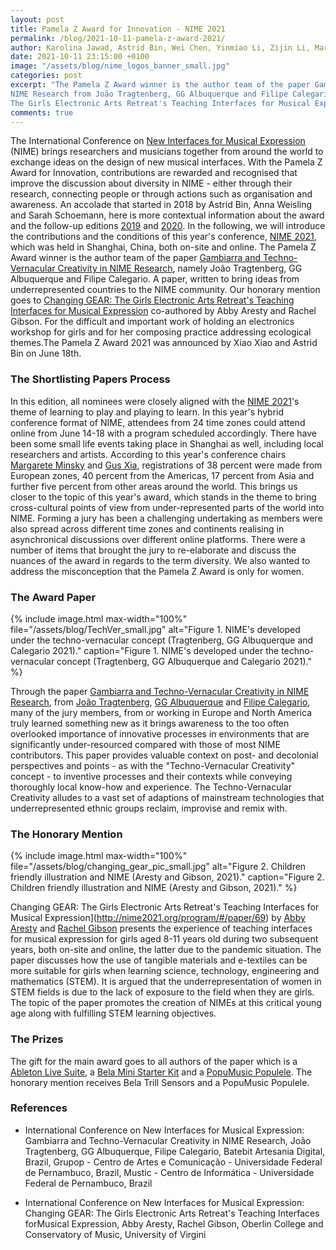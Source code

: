```yaml
---
layout: post
title: Pamela Z Award for Innovation - NIME 2021
permalink: /blog/2021-10-11-pamela-z-award-2021/
author: Karolina Jawad, Astrid Bin, Wei Chen, Yinmiao Li, Zijin Li, Margaret Minsky, Sally Jane Norman, Laurel Smith Pardue, Franziska Schroeder, Anna Xambó Sedó, Anna Weisling and Xiao Xiao
date: 2021-10-11 23:15:00 +0100
image: "/assets/blog/nime_logos_banner_small.jpg"
categories: post
excerpt: "The Pamela Z Award winner is the author team of the paper Gambiarra and Techno-Vernacular Creativity in 
NIME Research from João Tragtenberg, GG Albuquerque and Filipe Calegario. Our honorary mention goes to Abby Aresty’s Changing GEAR: 
The Girls Electronic Arts Retreat's Teaching Interfaces for Musical Expression co-authored with Rachel Gibson."
comments: true
---
```


The International Conference on [New Interfaces for Musical Expression](https://www.nime.org/) (NIME) brings researchers and musicians together from around the world to exchange ideas on the design of new musical interfaces. With the Pamela Z Award for Innovation, contributions are rewarded and recognised that improve the discussion about diversity in NIME - either through their research, connecting people or through actions such as organisation and awareness. An accolade that started in 2018 by Astrid Bin, Anna Weisling and Sarah Schoemann, here is more contextual information about the award and the follow-up editions [2019](https://wonomute.no/blog/pamela-z-award-for-innovation-nime-2019/) and [2020](https://wonomute.no/blog/pamela-z-award-for-innovation-nime-2020/). In the following, we will introduce the contributions and the conditions 
of this year's conference, [NIME 2021](http://nime2021.org), which was held in Shanghai, China, both on-site and online.
The Pamela Z Award winner is the author team of the paper [Gambiarra and Techno-Vernacular Creativity in NIME Research](http://nime2021.org/program/#/paper/185), namely João Tragtenberg, GG Albuquerque and Filipe Calegario. A paper, written to bring ideas from underrepresented countries to the NIME community. Our honorary mention goes to [Changing GEAR: The Girls Electronic Arts Retreat's Teaching Interfaces for Musical Expression](http://nime2021.org/program/#/paper/69) co-authored by Abby Aresty and Rachel Gibson. For the difficult and important work of holding an electronics workshop for girls and for her composing practice addressing ecological themes.The Pamela Z Award 2021 was announced by Xiao Xiao and Astrid Bin on June 18th.

### The Shortlisting Papers Process

In this edition, all nominees were closely aligned with the [NIME 2021](http://nime2021.org/index.html)'s theme of learning to play and playing to learn. In this year's hybrid conference format of NIME, attendees from 24 time zones could attend online from June 14-18 with a program scheduled accordingly. There have been some small life events taking place in Shanghai as well, including local researchers and artists. According to this year's conference chairs [Margarete Minsky](https://shanghai.nyu.edu/academics/faculty/directory/margaret-minsky) and [Gus Xia](https://shanghai.nyu.edu/academics/faculty/directory/gus-xia), registrations of 38 percent were made from European zones, 40 percent from the Americas, 17 percent from Asia and further five percent from other areas around the world. This brings us closer to the topic of this year's award, which stands in the theme to bring cross-cultural points of view from under-represented parts of the world into NIME. Forming a jury has been a challenging undertaking as members were also spread across different time zones and continents realising in asynchronical discussions over different online platforms. There were a number of items that brought the jury to re-elaborate and discuss the nuances of the award in regards to the term diversity. We also wanted to address the misconception that the Pamela Z Award is only for women.

### The Award Paper

{% include image.html
max-width="100%" file="/assets/blog/TechVer_small.jpg" alt="Figure 1. NIME's developed under the techno-vernacular concept (Tragtenberg, GG Albuquerque and Calegario 2021)." caption="Figure 1. NIME's developed under the techno-vernacular concept (Tragtenberg, GG Albuquerque and Calegario 2021)." %}

Through the paper [Gambiarra and Techno-Vernacular Creativity in NIME Research](http://nime2021.org/program/#/paper/185), from [João Tragtenberg](https://www.researchgate.net/profile/Joao-Tragtenberg), [GG Albuquerque](https://euvoupassar.academia.edu/GGAlbuquerque) and [Filipe Calegario](https://filipecalegario.net/), many of the jury members, from or working in Europe and North America truly learned something new as it brings awareness to the too often overlooked importance of innovative processes in environments that are significantly under-resourced compared with those of most NIME contributors. This paper provides valuable context on post- and decolonial perspectives and points - as with the "Techno-Vernacular Creativity" concept - to inventive processes and their contexts while conveying thoroughly local know-how and experience. The Techno-Vernacular Creativity alludes to a vast set of adaptions of mainstream technologies that underrepresented ethnic groups reclaim, improvise and remix with.

### The Honorary Mention

{% include image.html
max-width="100%" file="/assets/blog/changing_gear_pic_small.jpg" alt="Figure 2. Children friendly illustration and NIME (Aresty and Gibson, 2021)." caption="Figure 2. Children friendly illustration and NIME (Aresty and Gibson, 2021)." %}

Changing GEAR: The Girls Electronic Arts Retreat's Teaching Interfaces for Musical Expression](http://nime2021.org/program/#/paper/69) by [Abby Aresty](https://abbyaresty.com/) and [Rachel Gibson](https://music.virginia.edu/grads/profile/7436) presents the experience of teaching interfaces for musical expression for girls aged 8-11 years old during two subsequent years, both on-site and online, the latter due to the pandemic situation. The paper discusses how the use of tangible materials and e-textiles can be more suitable for girls when learning science, technology, engineering and mathematics (STEM). It is argued that the underrepresentation of women in STEM fields is due to the lack of exposure to the field when they are girls. The topic of the paper promotes the creation of NIMEs at this critical young age along with fulfilling STEM learning objectives.



### The Prizes

The gift for the main award goes to all authors of the paper which is a [Ableton Live Suite](https://www.ableton.com/en/live/), a [Bela Mini Starter Kit](https://bela.io/about) and a [PopuMusic Populele](https://popuband.com/). The honorary mention receives Bela Trill Sensors and a PopuMusic Populele.

### References

* International Conference on New Interfaces for Musical Expression: Gambiarra and Techno-Vernacular Creativity in NIME Research, João Tragtenberg, GG Albuquerque, Filipe Calegario, Batebit Artesania Digital, Brazil, Grupop - Centro de Artes e Comunicação - Universidade Federal de Pernambuco, Brazil, Mustic - Centro de Informática - Universidade Federal de Pernambuco, Brazil

* International Conference on New Interfaces for Musical Expression: Changing GEAR: The Girls Electronic Arts Retreat's Teaching Interfaces forMusical Expression, Abby Aresty, Rachel Gibson, Oberlin College and Conservatory of Music, University of Virgini

